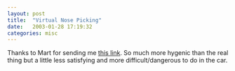 ```yaml
---
layout: post
title:  "Virtual Nose Picking"
date:   2003-01-28 17:19:32
categories: misc
---
```

Thanks to Mart for sending me <a href="http://www.nobodyhere.com/justme/nose.php3">this link</a>. So much more hygenic than the real thing but a little less satisfying and more difficult/dangerous to do in the car.

